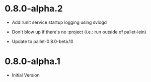 # 0.8.0-alpha.2

- Add runit service startup logging using svlogd

- Don't blow up if there's no :project (i.e.: run outside of pallet-lein)

- Update to pallet-0.8.0-beta.10

# 0.8.0-alpha.1

- Initial Version
